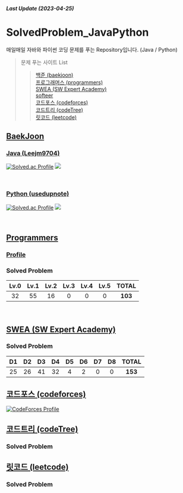 ##### Last Update (2023-04-25)

# SolvedProblem_JavaPython
매일매일 자바와 파이썬 코딩 문제를 푸는 Repository입니다. (Java / Python)
> 문제 푸는 사이트 List
> > [백준 (baekjoon)](https://www.acmicpc.net/) <br>
> > [프로그래머스 (programmers)](https://programmers.co.kr/) <br>
> > [SWEA (SW Expert Academy)](https://swexpertacademy.com/main/main.do) <br>
> > [softeer](https://softeer.ai/index.do) <br>
> > [코드포스 (codeforces)](https://codeforces.com/) <br>
> > [코드트리 (codeTree)](https://www.codetree.ai/missions) <br>
> > [릿코드 (leetcode)](https://leetcode.com/)

## <a href = "https://www.acmicpc.net/"> BaekJoon </a>

### <a href = "https://www.acmicpc.net/user/leejm9704"> Java (Leejm9704) </a>

[![Solved.ac Profile](http://mazassumnida.wtf/api/v2/generate_badge?boj=leejm9704)](https://solved.ac/leejm9704/)
<img src="http://mazandi.herokuapp.com/api?handle=leejm9704&theme=warm"/>

<br>

### <a href = "https://www.acmicpc.net/user/usedupnote"> Python (usedupnote) </a>

[![Solved.ac Profile](http://mazassumnida.wtf/api/v2/generate_badge?boj=usedupnote)](https://solved.ac/usedupnote/)
<img src="http://mazandi.herokuapp.com/api?handle=usedupnote&theme=warm"/>

<br>

## <a href = "https://programmers.co.kr/?utm_source=google&utm_medium=cpc&utm_campaign=brand_prgms_pc&gclid=Cj0KCQiAw8OeBhCeARIsAGxWtUyIohP4MNShzOqMw2Jjrs_2US8ph7JdeK2FLC3z_ZxoW9sdedNClecaAnUfEALw_wcB"> Programmers </a>

### <a href = "https://career.programmers.co.kr/pr/leejm9704_9179"> Profile </a>

### Solved Problem
 | **Lv.0** | **Lv.1** | **Lv.2** | **Lv.3** | **Lv.4** | **Lv.5** | **TOTAL** |
|:--:|:--:|:--:|:--:|:--:|:--:|:--:|
| 32 | 55 | 16 | 0 | 0 | 0 |**103**|

<br>

## <a href = "https://swexpertacademy.com/main/main.do"> SWEA (SW Expert Academy) </a>


### Solved Problem
| **D1** | **D2** | **D3** | **D4** | **D5** | **D6** | **D7** | **D8** | **TOTAL** |
|:--:|:--:|:--:|:--:|:--:|:--:|:--:|:--:|:--:|
| 25 | 26 | 41 | 32 | 4 | 2 | 0 | 0 |**153**|


## <a href = "https://codeforces.com/"> 코드포스 (codeforces) </a>

[![CodeForces Profile](https://cf.leed.at?id=usedupnote)](https://codeforces.com/profile/usedupnote)


## <a href = "https://www.codetree.ai/missions"> 코드트리 (codeTree) </a>
### Solved Problem

## <a href = "https://leetcode.com/"> 릿코드 (leetcode) </a>
### Solved Problem
